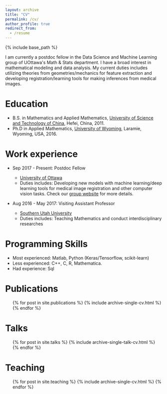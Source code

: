 ```yaml
---
layout: archive
title: "CV"
permalink: /cv/
author_profile: true
redirect_from:
  - /resume
---
```


{% include base_path %}

I am currently a postdoc fellow in the Data Science and Machine Learning group of UOttawa's Math & Stats department. I have a broad interest in mathematical modeling and data analysis. My current duties includes utilizing theories from geometries/mechanics for feature extraction and developing registration/learning tools for making inferences from medical images.

Education
======
* B.S. in Mathematics and Applied Mathematics, [University of Science and Technology of China](http://en.ustc.edu.cn/), Hefei, China, 2011.
* Ph.D in Applied Mathematics, [University of Wyoming](http://www.uwyo.edu/), Laramie, Wyoming, USA, 2016.

Work experience
======
* Sep 2017 - Present: Postdoc Fellow
  * [University of Ottawa](https://www.uottawa.ca/en)
  * Duties includes: Developing new models with machine learning/deep learning tools for medical image registration and other computer vision tasks. Check our [group website](http://mysite.science.uottawa.ca/dsml/) for more details.

* Aug 2016 - May 2017: Visiting Assistant Professor
  * [Southern Utah University](https://www.suu.edu/)
  * Duties includes: Teaching Mathematics and conduct interdisciplinary researches
  
Programming Skills
======
* Most experienced: Matlab, Python (Keras/Tensorflow, scikit-learn)
* Less experienced: C++, C, R, Mathematica.
* Had experience: Sql

Publications
======
  <ul>{% for post in site.publications %}
    {% include archive-single-cv.html %}
  {% endfor %}</ul>
  
Talks
======
  <ul>{% for post in site.talks %}
    {% include archive-single-talk-cv.html %}
  {% endfor %}</ul>
  
Teaching
======
  <ul>{% for post in site.teaching %}
    {% include archive-single-cv.html %}
  {% endfor %}</ul>
  
